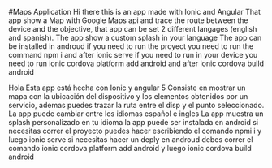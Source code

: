 #Maps Application
Hi there this is an app made with Ionic and Angular That app show a Map with Google Maps api and trace the route between the device and the objective, that app can be set 2 different langages (english and spanish). The app show a custom splash in your language The app can be installed in androud if you need to run the proyect you need to run the command npm i and after ionic serve if you need to run in your device you need to run ionic cordova platform add android and after ionic cordova build android

Hola Esta app está hecha con Ionic y angular 5 Consiste en mostrar un mapa con la ubicación del dispositivo y los elementos obtenidos por un servicio, ademas puedes trazar la ruta entre el disp y el punto seleccionado. La app puede cambiar entre los idiomas español e ingles La app muestra un splash personalizado en tu idioma la app puede ser instalada en android si necesitas correr el proyecto puedes hacer escribiendo el comando npmi i y luego ionic serve si necesitas hacer un deply en androud debes correr el comando ionic cordova platform add android y luego ionic cordova build android